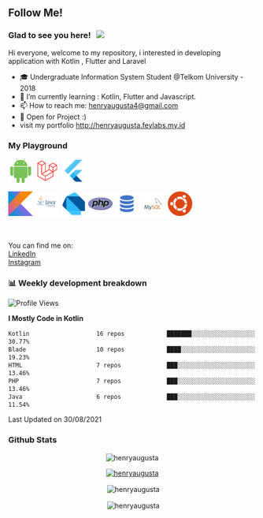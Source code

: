 ## Follow Me!
### Glad to see you here! &nbsp; ![](https://visitor-badge.glitch.me/badge?page_id=henryaugusta.henryaugusta&style=flat-square&color=0088cc)


Hi everyone, welcome to my repository, 
i interested in developing application with Kotlin , Flutter and Laravel

- 🎓 Undergraduate Information System Student @Telkom University - 2018
- 🌱 I’m currently learning : Kotlin, Flutter and Javascript.
- 📫 How to reach me: henryaugusta4@gmail.com  
- 🔭 Open for Project :)  
- visit my portfolio http://henryaugusta.feylabs.my.id
### My Playground   

<code><img height="50" src="https://raw.githubusercontent.com/github/explore/80688e429a7d4ef2fca1e82350fe8e3517d3494d/topics/android/android.png"></code>
<code><img height="50" src="https://raw.githubusercontent.com/github/explore/80688e429a7d4ef2fca1e82350fe8e3517d3494d/topics/laravel/laravel.png"></code>
<code><img height="50" src="https://raw.githubusercontent.com/github/explore/80688e429a7d4ef2fca1e82350fe8e3517d3494d/topics/flutter/flutter.png"></code>
<!-- <code><img height="50" src="https://raw.githubusercontent.com/github/explore/80688e429a7d4ef2fca1e82350fe8e3517d3494d/topics/vue/vue.png"></code> -->
<code><img height="50" src="https://raw.githubusercontent.com/github/explore/80688e429a7d4ef2fca1e82350fe8e3517d3494d/topics/kotlin/kotlin.png"></code>
<code><img height="50" src="https://raw.githubusercontent.com/github/explore/80688e429a7d4ef2fca1e82350fe8e3517d3494d/topics/java/java.png"></code>
<code><img height="50" src="https://raw.githubusercontent.com/github/explore/80688e429a7d4ef2fca1e82350fe8e3517d3494d/topics/dart/dart.png"></code>
<code><img height="50" src="https://raw.githubusercontent.com/github/explore/80688e429a7d4ef2fca1e82350fe8e3517d3494d/topics/php/php.png"></code>
<code><img height="50" src="https://raw.githubusercontent.com/github/explore/80688e429a7d4ef2fca1e82350fe8e3517d3494d/topics/sql/sql.png"></code>
<code><img height="50" src="https://raw.githubusercontent.com/github/explore/80688e429a7d4ef2fca1e82350fe8e3517d3494d/topics/mysql/mysql.png"></code>
<code><img height="50" src="https://raw.githubusercontent.com/github/explore/80688e429a7d4ef2fca1e82350fe8e3517d3494d/topics/ubuntu/ubuntu.png"></code>
<!-- <code><img height="50" src="https://raw.githubusercontent.com/github/explore/80688e429a7d4ef2fca1e82350fe8e3517d3494d/topics/python/python.png"></code> -->
<br><br>
You can find me on:
<br>[LinkedIn](https://www.linkedin.com/in/henry-augusta-666952170/)
<br>[Instagram](https://www.instagram.com/_henryaugusta/?hl=en)

### 📊 Weekly development breakdown

<!--START_SECTION:waka-->
![Profile Views](http://img.shields.io/badge/Profile%20Views-3-blue)

**I Mostly Code in Kotlin** 

```text
Kotlin                   16 repos            ███████░░░░░░░░░░░░░░░░░░   30.77% 
Blade                    10 repos            ████░░░░░░░░░░░░░░░░░░░░░   19.23% 
HTML                     7 repos             ███░░░░░░░░░░░░░░░░░░░░░░   13.46% 
PHP                      7 repos             ███░░░░░░░░░░░░░░░░░░░░░░   13.46% 
Java                     6 repos             ███░░░░░░░░░░░░░░░░░░░░░░   11.54%

```



 Last Updated on 30/08/2021
<!--END_SECTION:waka-->


### Github Stats
<p align="center"><img align="center" src="https://github-readme-streak-stats.herokuapp.com/?user=henryaugusta&" alt="henryaugusta" /></p>
<p width="100%"  align="center"> <a href="https://github.com/ryo-ma/github-profile-trophy"><img src="https://github-profile-trophy.vercel.app/?username=henryaugusta" alt="henryaugusta" /></a> </p>
<p  align="center">&nbsp;<img align="center" src="https://github-readme-stats.vercel.app/api?username=henryaugusta&show_icons=true&locale=en" alt="henryaugusta" /></p>
<p  align="center">&nbsp;<img align="center" src="https://github-readme-stats.vercel.app/api/top-langs/?username=henryaugusta" alt="henryaugusta" /></p>



